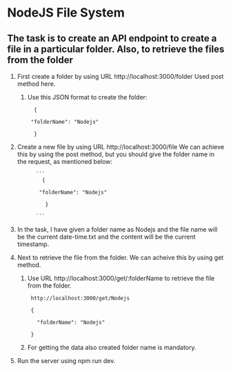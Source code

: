 # NodeJS File System

## **The task is to create an API endpoint to create a file in a particular folder. Also, to retrieve the files from the folder**

1. First create a folder by using URL http://localhost:3000/folder Used post method here.
 
   1. Use this JSON format to create the folder:

        ```
          {

         "folderName": "Nodejs"

          }
        ```
        

2. Create a new file by using URL http://localhost:3000/file We can achieve this by using the post method, but you should give the folder name in the request, as mentioned below:

             ```
               {

              "folderName": "Nodejs"

                }
                
             ```

3. In the task, I have given a folder name as Nodejs and the file name will be the current date-time.txt and the content will be the current timestamp.

4. Next to retrieve the file from the folder. We can acheive this by using get method.

    1. Use URL http://localhost:3000/get/:folderName to retrieve the file from the folder.

            http://localhost:3000/get/Nodejs  

         ```
          {

            "folderName": "Nodejs"

          }
         ```
    2. For getting the data also created folder name is mandatory.

5. Run the server using npm run dev.